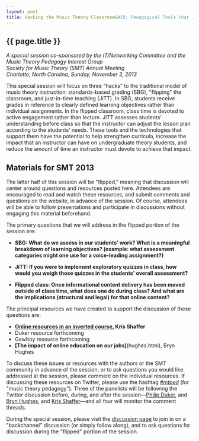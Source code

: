 ```yaml
---
layout: post
title: Hacking the Music Theory Classroom&#58; Pedagogical Tools that Increase Efficiency and Effectiveness
---
```


## {{ page.title }}  
  
*A special session co-sponsored by the IT/Networking Committee and the Music Theory Pedagogy Interest Group*  
*Society for Music Theory (SMT) Annual Meeting  
Charlotte, North Carolina, Sunday, November 3, 2013*

This special session will focus on three "hacks" to the traditional model of music theory instruction: standards-based grading (SBG), "flipping" the classroom, and just-in-time teaching (JiTT). In SBG, students receive grades in reference to clearly defined learning objectives rather than individual assignments. In the flipped classroom, class time is devoted to active engagement rather than lecture. JiTT assesses students’ understanding before class so that the instructor can adjust the lesson plan according to the students’ needs. These tools and the technologies that support them have the potential to help strengthen curricula, increase the impact that an instructor can have on undergraduate theory students, and reduce the amount of time an instructor must devote to achieve that impact.

## Materials for SMT 2013

The latter half of this session will be "flipped," meaning that discussion will center around questions and resources posted here. Attendees are encouraged to read and watch these resources, and submit comments and questions on the website, in advance of the session. Of course, attendees will be able to follow presentations and participate in discussions without engaging this material beforehand. 

The primary questions that we will address in the flipped portion of the session are:

- **SBG: What do we assess in our students' work? What is a meaningful breakdown of learning objectives? (example: what assessment categories might one use for a voice-leading assignment?)**  

- **JiTT: If you were to implement exploratory quizzes in class, how would you weigh those quizzes in the students' overall assessment?**  

- **Flipped class: Once informational content delivery has been moved outside of class time, what does one do during class? And what are the implications (structural and legal) for that online content?**

The principal resources we have created to support the discussion of these questions are:

- **[Online resources in an inverted course](shaffer.html), Kris Shaffer**  
- Duker resource forthcoming  
- Gawboy resource forthcoming  
- **[The impact of online education on our jobs]**(hughes.html), Bryn Hughes

To discuss these issues or resources with the authors or the SMT community in advance of the session, or to ask questions you would like addressed at the session, please comment on the individual resources. If discussing these resources on Twitter, please use the hashtag [*\#mtped*](https://twitter.com/search?q=%23mtped&src=typd&f=realtime) (for "music theory pedagogy"). Three of the panelists will be following the Twitter discussion before, during, and after the session—[Philip Duker](http://twitter.com/philduker), and [Bryn Hughes](http://twitter.com/brynmdhughes), and [Kris Shaffer](http://twitter.com/krisshaffer)—and all four will monitor the comment threads.

During the special session, please visit the [discussion page](discuss.html) to join in on a "backchannel" discussion (or simply follow along), and to ask questions for discussion during the "flipped" portion of the session.